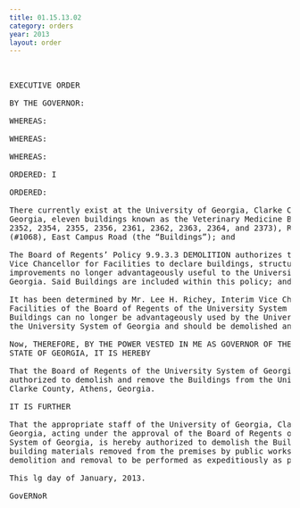 ```yaml
---
title: 01.15.13.02
category: orders
year: 2013
layout: order
---
```


<pre> 

EXECUTIVE ORDER

BY THE GOVERNOR:

WHEREAS:

WHEREAS:

WHEREAS:

ORDERED: I

ORDERED:

There currently exist at the University of Georgia, Clarke County, Athens,
Georgia, eleven buildings known as the Veterinary Medicine Buildings (#1647,
2352, 2354, 2355, 2356, 2361, 2362, 2363, 2364, and 2373), Riverbend Road and
(#1068), East Campus Road (the “Buildings”); and

The Board of Regents’ Policy 9.9.3.3 DEMOLITION authorizes the Chancellor or
Vice Chancellor for Facilities to declare buildings, structures and other
improvements no longer advantageously useful to the University System of
Georgia. Said Buildings are included within this policy; and

It has been determined by Mr. Lee H. Richey, Interim Vice Chancellor for
Facilities of the Board of Regents of the University System of Georgia, that the
Buildings can no longer be advantageously used by the University of Georgia or
the University System of Georgia and should be demolished and removed.

Now, THEREFORE, BY THE POWER VESTED IN ME AS GOVERNOR OF THE
STATE OF GEORGIA, IT IS HEREBY

That the Board of Regents of the University System of Georgia is hereby
authorized to demolish and remove the Buildings from the University of Georgia,
Clarke County, Athens, Georgia.

IT IS FURTHER

That the appropriate staff of the University of Georgia, Clarke County, Athens,
Georgia, acting under the approval of the Board of Regents of the University
System of Georgia, is hereby authorized to demolish the Buildings and to have all
building materials removed from the premises by public works contract; all said
demolition and removal to be performed as expeditiously as possible.

This lg day of January, 2013.

GovERNoR

</pre>
